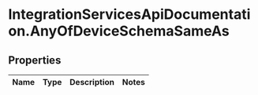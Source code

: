 # IntegrationServicesApiDocumentation.AnyOfDeviceSchemaSameAs

## Properties
Name | Type | Description | Notes
------------ | ------------- | ------------- | -------------

